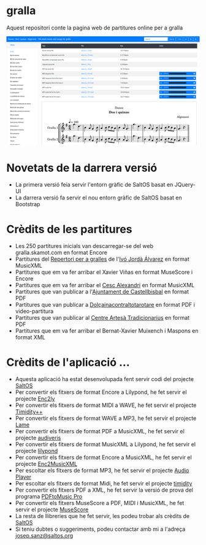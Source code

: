 # gralla
Aquest repositori conte la pagina web de partitures online per a gralla

![](https://raw.githubusercontent.com/josepsanzcamp/gralla/master/img/screenshot.png)

# Novetats de la darrera versió
- La primera versió feia servir l'entorn gràfic de SaltOS basat en JQuery-UI
- La darrera versió fa servir el nou entorn gràfic de SaltOS basat en Bootstrap

# Crèdits de les partitures
- Les 250 partitures inicials van descarregar-se del web gralla.skamot.com en format Encore
- Partitures del [Repertori per a gralles](https://www.ivojorda.com/partitures-per-a-gralla) de l'[Ivó Jordà Álvarez](https://www.ivojorda.com) en format MusicXML
- Partitures que em va fer arribar el Xavier Viñas en format MuseScore i Encore
- Partitures que em va fer arribar el [Cesc Alexandri](https://ca.wikipedia.org/wiki/Francesc_Alexandri_i_Muchart) en format MusicXML
- Partitures que van publicar a l'[Ajuntament de Castellbisbal](https://www.castellbisbal.cat/municipi-per-temes/3467-arxiu-municipal/difusio-publicacions-mostres-en-linia-i-recursos-dinteres/altres-publicacions-dinteres/musiques-de-castellbisbal-llibre-de-partitures-i-coreografies.html) en format PDF
- Partitures que van publicar a [Dolçainacontraltotarotare](https://www.facebook.com/groups/625663541575995) en format PDF i video-partitura
- Partitures que van publicar al [Centre Artesà Tradicionarius](http://www.tradicionarius.cat/ca/partitures) en format PDF
- Partitures que em va fer arribar el Bernat-Xavier Muixench i Maspons en format XML

# Crèdits de l'aplicació ...
- Aquesta aplicació ha estat desenvolupada fent servir codi del projecte [SaltOS](https://www.saltos.org)
- Per convertir els fitxers de format Encore a Lilypond, he fet servir el projecte [Enc2ly](https://enc2ly.sourceforge.io/en/)
- Per convertir els fitxers de format MIDI a WAVE, he fet servir el projecte [Timidity++](http://timidity.sourceforge.net/)
- Per convertir els fitxers de format WAVE a MP3, he fet servir el projecte [Lame](https://lame.sourceforge.io/)
- Per convertir els fitxers de format PDF a MusicXML, he fet servir el projecte [audiveris](https://github.com/Audiveris/audiveris)
- Per convertir els fitxers de format MusicXML a Lilypond, he fet servir el projecte [lilypond](http://lilypond.org)
- Per convertir els fitxers de format Encore a MusicXML, he fet servir el projecte [Enc2MusicXML](https://github.com/lvinken/Enc2MusicXML)
- Per escoltar els fitxers de format MP3, he fet servir el projecte [Audio Player](https://osvaldas.info/audio-player-responsive-and-touch-friendly)
- Per escoltar els fitxers de format Midi, he fet servir el projecte [timidity](https://github.com/feross/timidity)
- Per convertir els fitxers PDF a XML, he fet servir la versió de prova del programa [PDFtoMusic Pro](https://www.myriad-online.com/en/products/pdftomusicpro.htm)
- Per convertir els fitxers MuseScore a PDF, MIDI i MusicXML, he fet servir el projecte [MuseScore](https://musescore.org/ca)
- La resta de llibreries que he fet servir, les podeu trobar als crèdits de [SaltOS](https://www.saltos.org)
- Si teniu dubtes o suggeriments, podeu contactar amb mi a l'adreça josep.sanz@saltos.org
